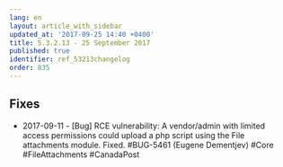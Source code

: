 ```yaml
---
lang: en
layout: article_with_sidebar
updated_at: '2017-09-25 14:40 +0400'
title: 5.3.2.13 - 25 September 2017
published: true
identifier: ref_53213changelog
order: 835
---
```


## Fixes

* 2017-09-11 - [Bug] RCE vulnerability: A vendor/admin with limited access permissions could upload a php script using the File attachments module. Fixed. #BUG-5461 (Eugene Dementjev) #Core #FileAttachments #CanadaPost
